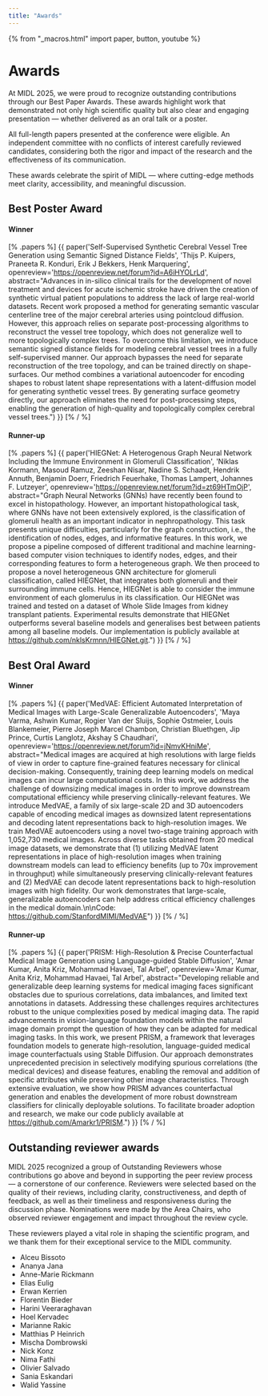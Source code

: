 ```yaml
---
title: "Awards"
---
```


{% from "_macros.html" import paper, button, youtube %}

# Awards

At MIDL 2025, we were proud to recognize outstanding contributions through our Best Paper Awards. These awards highlight work that demonstrated not only high scientific quality but also clear and engaging presentation — whether delivered as an oral talk or a poster.

All full-length papers presented at the conference were eligible. An independent committee with no conflicts of interest carefully reviewed candidates, considering both the rigor and impact of the research and the effectiveness of its communication.

These awards celebrate the spirit of MIDL — where cutting-edge methods meet clarity, accessibility, and meaningful discussion.

## Best Poster Award

#### Winner
[% .papers %]
{{ paper('Self-Supervised Synthetic Cerebral Vessel Tree Generation using Semantic Signed Distance Fields',
        'Thijs P. Kuipers, Praneeta R. Konduri, Erik J Bekkers, Henk Marquering',
        openreview='https://openreview.net/forum?id=A6iHYOLrLd',
        abstract="Advances in in-silico clinical trails for the development of novel treatment and devices for acute ischemic stroke have driven the creation of synthetic virtual patient populations to address the lack of large real-world datasets. Recent work proposed a method for generating semantic vascular centerline tree of the major cerebral arteries using pointcloud diffusion. However, this approach relies on separate post-processing algorithms to reconstruct the vessel tree topology, which does not generalize well to more topologically complex trees. To overcome this limitation, we introduce semantic signed distance fields for modeling cerebral vessel trees in a fully self-supervised manner. Our approach bypasses the need for separate reconstruction of the tree topology, and can be trained directly on shape-surfaces. Our method combines a variational autoencoder for encoding shapes to robust latent shape representations with a latent-diffusion model for generating synthetic vessel trees.  By generating surface geometry directly, our approach eliminates the need for post-processing steps, enabling the generation of high-quality and topologically complex cerebral vessel trees.")
}}
[% / %]

#### Runner-up
[% .papers %]
{{ paper('HIEGNet: A Heterogenous Graph Neural Network Including the Immune Environment in Glomeruli Classification',
        'Niklas Kormann, Masoud Ramuz, Zeeshan Nisar, Nadine S. Schaadt, Hendrik Annuth, Benjamin Doerr, Friedrich Feuerhake, Thomas Lampert, Johannes F. Lutzeyer',
        openreview='https://openreview.net/forum?id=zt69HTmOjP',
        abstract="Graph Neural Networks (GNNs) have recently been found to excel in histopathology. However, an important histopathological task, where GNNs have not been extensively explored, is the classification of glomeruli health as an important indicator in nephropathology. This task presents unique difficulties, particularly for the graph construction, i.e., the identification of nodes, edges, and informative features. In this work, we propose a pipeline composed of different traditional and machine learning-based computer vision techniques to identify nodes, edges, and their corresponding features to form a heterogeneous graph. We then proceed to propose a novel heterogeneous GNN architecture for glomeruli classification, called HIEGNet, that integrates both glomeruli and their surrounding immune cells. Hence, HIEGNet is able to consider the immune environment of each glomerulus in its classification. Our HIEGNet was trained and tested on a dataset of Whole Slide Images from kidney transplant patients. Experimental results demonstrate that HIEGNet outperforms several baseline models and generalises best between patients among all baseline models. Our implementation is publicly available at https://github.com/nklsKrmnn/HIEGNet.git.")
}}
[% / %]


## Best Oral Award
#### Winner
[% .papers %]
{{ paper('MedVAE: Efficient Automated Interpretation of Medical Images with Large-Scale Generalizable Autoencoders',
        'Maya Varma, Ashwin Kumar, Rogier Van der Sluijs, Sophie Ostmeier, Louis Blankemeier, Pierre Joseph Marcel Chambon, Christian Bluethgen, Jip Prince, Curtis Langlotz, Akshay S Chaudhari',
        openreview='https://openreview.net/forum?id=jNmvKHniMe',
        abstract="Medical images are acquired at high resolutions with large fields of view in order to capture fine-grained features necessary for clinical decision-making. Consequently, training deep learning models on medical images can incur large computational costs. In this work, we address the challenge of downsizing medical images in order to improve downstream computational efficiency while preserving clinically-relevant features. We introduce MedVAE, a family of six large-scale 2D and 3D autoencoders capable of encoding medical images as downsized latent representations and decoding latent representations back to high-resolution images. We train MedVAE autoencoders using a novel two-stage training approach with 1,052,730 medical images. Across diverse tasks obtained from 20 medical image datasets, we demonstrate that (1) utilizing MedVAE latent representations in place of high-resolution images when training downstream models can lead to efficiency benefits (up to 70x improvement in throughput) while simultaneously preserving clinically-relevant features and (2) MedVAE can decode latent representations back to high-resolution images with high fidelity. Our work demonstrates that large-scale, generalizable autoencoders can help address critical efficiency challenges in the medical domain.\n\nCode: https://github.com/StanfordMIMI/MedVAE")
}}
[% / %]

#### Runner-up
[% .papers %]
{{ paper('PRISM: High-Resolution & Precise Counterfactual Medical Image Generation using Language-guided Stable Diffusion',
        'Amar Kumar, Anita Kriz, Mohammad Havaei, Tal Arbel',
        openreview='Amar Kumar, Anita Kriz, Mohammad Havaei, Tal Arbel',
        abstract="Developing reliable and generalizable deep learning systems for medical imaging faces significant obstacles due to spurious correlations, data imbalances, and limited text annotations in datasets. Addressing these challenges requires architectures robust to the unique complexities posed by medical imaging data. The rapid advancements in vision-language foundation models within the natural image domain prompt the question of how they can be adapted for medical imaging tasks. In this work, we present PRISM, a framework that leverages foundation models to generate high-resolution, language-guided medical image counterfactuals using Stable Diffusion. Our approach demonstrates unprecedented precision in selectively modifying spurious correlations (the medical devices) and disease features, enabling the removal and addition of specific attributes while preserving other image characteristics. Through extensive evaluation, we show how PRISM advances counterfactual generation and enables the development of more robust downstream classifiers for clinically deployable solutions. To facilitate broader adoption and research, we make our code publicly available at https://github.com/Amarkr1/PRISM.")
}}
[% / %]

## Outstanding reviewer awards

MIDL 2025 recognized a group of Outstanding Reviewers whose contributions go above and beyond in supporting the peer review process — a cornerstone of our conference. Reviewers were selected based on the quality of their reviews, including clarity, constructiveness, and depth of feedback, as well as their timeliness and responsiveness during the discussion phase. Nominations were made by the Area Chairs, who observed reviewer engagement and impact throughout the review cycle.

These reviewers played a vital role in shaping the scientific program, and we thank them for their exceptional service to the MIDL community.

* Alceu Bissoto ​
* Ananya Jana​
* Anne-Marie Rickmann ​
* Elias Eulig ​
* Erwan Kerrien ​
* Florentin Bieder ​
* Harini Veeraraghavan ​
* Hoel Kervadec ​​
* Marianne Rakic ​​
* Matthias P Heinrich ​​
* Mischa Dombrowski ​​
* Nick Konz ​​
* Nima Fathi ​​
* Olivier Salvado ​​
* Sania Eskandari ​​
* Walid Yassine ​
